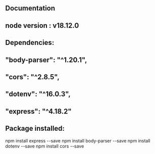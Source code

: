 ## Documentation 
## node version : v18.12.0


## Dependencies:
##  "body-parser": "^1.20.1",
##  "cors": "^2.8.5",
##  "dotenv": "^16.0.3",
##  "express": "^4.18.2"


## Package installed:
npm install express --save
npm install body-parser --save
npm install dotenv --save
npm install cors --save